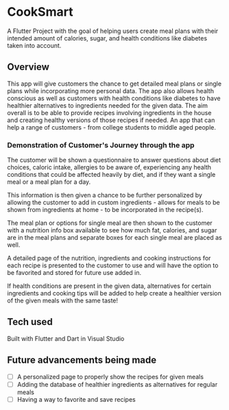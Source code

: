 # CookSmart

A Flutter Project with the goal of helping users create meal plans with their intended amount of calories, sugar, and health conditions like diabetes taken into account.

## Overview
This app will give customers the chance to get detailed meal plans or single plans while incorporating more personal data. The app also allows health conscious as well as customers with health conditions like diabetes to have healthier alternatives to ingredients needed for the given data. The aim overall is to be able to provide recipes involving ingredients in the house and creating healthy versions of those recipes if needed. An app that can help a range of customers - from college students to middle aged people. 

### Demonstration of Customer's Journey through the app
The customer will be shown a questionnaire to answer questions about diet choices, caloric intake, allergies to be aware of, experiencing any health conditions that could be affected heavily by diet, and if they want a single meal or a meal plan for a day. 

This information is then given a chance to be further personalized by allowing the customer to add in custom ingredients - allows for meals to be shown from ingredients at home - to be incorporated in the recipe(s).

The meal plan or options for single meal are then shown to the customer with a nutrition info box available to see how much fat, calories, and sugar are in the meal plans and separate boxes for each single meal are placed as well. 

A detailed page of the nutrition, ingredients and cooking instructions for each recipe is presented to the customer to use and will have the option to be favorited and stored for future use added in. 

If health conditions are present in the given data, alternatives for certain ingredients and cooking tips will be added to help create a healthier version of the given meals with the same taste!

## Tech used
Built with Flutter and Dart in Visual Studio

## Future advancements being made
- [ ] A personalized page to properly show the recipes for given meals
- [ ] Adding the database of healthier ingredients as alternatives for regular meals 
- [ ] Having a way to favorite and save recipes
